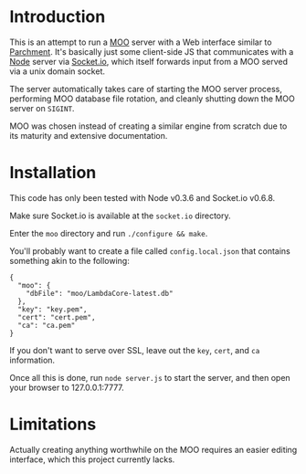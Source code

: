 # Introduction

This is an attempt to run a [MOO][] server with a Web interface similar to
[Parchment][]. It's basically just some client-side JS that communicates with
a [Node][] server via [Socket.io][], which itself forwards input from a MOO
served via a unix domain socket.

The server automatically takes care of starting the MOO server process,
performing MOO database file rotation, and cleanly shutting down the MOO
server on `SIGINT`.

MOO was chosen instead of creating a similar engine from scratch due to its
maturity and extensive documentation.

# Installation

This code has only been tested with Node v0.3.6 and Socket.io v0.6.8.

Make sure Socket.io is available at the `socket.io` directory.

Enter the `moo` directory and run `./configure && make`.

You'll probably want to create a file called `config.local.json` that contains
something akin to the following:

    {
      "moo": {
        "dbFile": "moo/LambdaCore-latest.db"
      },
      "key": "key.pem",
      "cert": "cert.pem",
      "ca": "ca.pem"
    }

If you don't want to serve over SSL, leave out the `key`, `cert`, and `ca`
information.

Once all this is done, run `node server.js` to start the server, and then open
your browser to 127.0.0.1:7777.

# Limitations

Actually creating anything worthwhile on the MOO requires an easier editing
interface, which this project currently lacks.

  [Parchment]: http://www.toolness.com/wp/2008/06/introducing-parchment/
  [MOO]: http://en.wikipedia.org/wiki/MOO
  [Node]: http://nodejs.org/
  [Socket.io]: http://socket.io/
